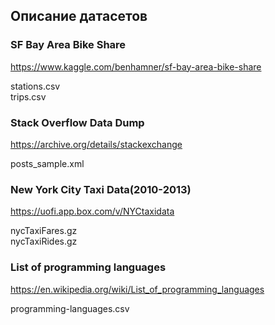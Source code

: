 ## Описание датасетов

### SF Bay Area Bike Share

https://www.kaggle.com/benhamner/sf-bay-area-bike-share

stations.csv  
trips.csv  

### Stack Overflow Data Dump

https://archive.org/details/stackexchange

posts_sample.xml

### New York City Taxi Data(2010-2013)

https://uofi.app.box.com/v/NYCtaxidata 

nycTaxiFares.gz  
nycTaxiRides.gz 

### List of programming languages 

https://en.wikipedia.org/wiki/List_of_programming_languages 

programming-languages.csv
